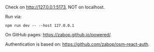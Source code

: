 Check on http://127.0.0.1:5173, NOT on localhost.

Run via:

    npm run dev -- --host 127.0.0.1

On GitHub pages: https://zabop.github.io/powered/.

Authentication is based on: https://github.com/zabop/osm-react-auth.
